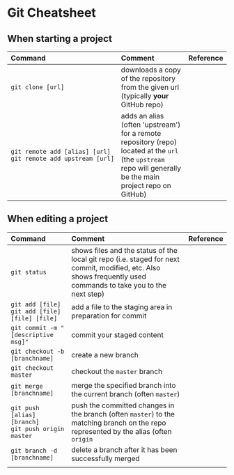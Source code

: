 


# Git Cheatsheet

## When starting a project

|Command|Comment|Reference
|:---|:---|:---|
|<code><nobr>git clone [url]</nobr></code>|downloads a copy of the repository from the given url (typically **your** GitHub repo)||
|<code><nobr>git remote add [alias] [url]</nobr></code><br><code><nobr>git remote add upstream [url]</nobr></code>|adds an alias (often 'upstream') for a remote repository (repo) located at the `url` (the `upstream` repo will generally be the main project repo on GitHub)||

## When editing a project

|Command|Comment|Reference|
|:---|:---|:---|
|<nobr>`git status`|shows files and the status of the local git repo (i.e. staged for next commit, modified, etc. Also shows frequently used commands to take you to the next step) ||
|<nobr>`git add [file]`</nobr><br><nobr>`git add [file] [file] [file]`</nobr>|add a file to the staging area in preparation for commit||
|<nobr>`git commit -m "[descriptive msg]"`</nobr>|commit your staged content||
|<nobr>`git checkout -b [branchname]`</nobr>|create a new branch||
|<nobr>`git checkout master`</nobr>|checkout the `master` branch||
|<nobr>`git merge [branchname]`</nobr>|merge the specified branch into the current branch (often `master`)||
|<nobr>`git push [alias] [branch]`</nobr><br><nobr>`git push origin master`</nobr>|push the committed changes in the branch (often `master`) to the matching branch on the repo represented by the alias (often `origin` ||
|<nobr>`git branch -d [branchname]`</nobr>|delete a branch after it has been successfully merged||
||||
